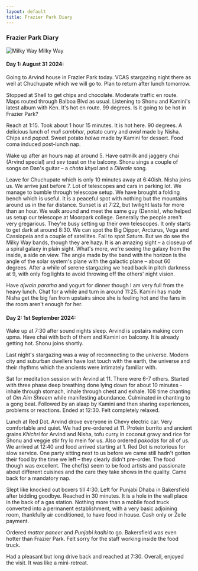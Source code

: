 ```yaml
---
layout: default
title: Frazier Park Diary
---
```


### Frazier Park Diary

![Milky Way](../../../img/milky-way.jpg)
<span class="credit">Milky Way</span>

#### Day 1: August 31 2024:

Going to Arvind house in Frazier Park today. VCAS stargazing night there as well at Chuchupate which we will go to. Plan to return after lunch tomorrow. 

Stopped at Shell to get chips and chocolate. Moderate traffic en route. Maps routed through Balboa Blvd as usual. Listening to Shonu and Kamini's latest album with Ken. It's hot en route. 99 degrees. Is it going to be hot in Frazier Park?

Reach at 1:15. Took about 1 hour 15 minutes. It is hot here. 90 degrees. A delicious lunch of *muli sambhar*, potato curry and *avial* made by Nisha. Chips and *papad*. Sweet potato *halwa* made by Kamini for dessert. Food coma induced post-lunch nap. 

Wake up after an hours nap at around 5. Have oatmilk and jaggery chai (Arvind special) and *sev* toast on the balcony. Shonu sings a couple of songs on Dan's guitar – a *chota khyal* and a *Dilwale* song. 

Leave for Chuchupate which is only 10 minutes away at 6:40ish. Nisha joins us. We arrive just before 7. Lot of telescopes and cars in parking lot. We manage to bumble through telescope setup. We have brought a folding bench which is useful. It is a peaceful spot with nothing but the mountains around us in the far distance. Sunset is at 7:22, but twilight lasts for more than an hour. We walk around and meet the same guy (Dennis), who helped us setup our telescope at Moorpark college. Generally the people aren't very gregarious. They're busy setting up their own telescopes. It only starts to get dark at around 8:30. We can spot the Big Dipper, Arcturus, Vega and  Cassiopeia and a couple of satellites. Fail to spot Saturn. But we do see the Milky Way bands, though they are hazy. It is an amazing sight – a closeup of a spiral galaxy in plain sight. What's more, we're seeing the galaxy from the inside, a side on view. The angle made by the band with the horizon is the angle of the solar system's plane with the galactic plane – about 60 degrees. After a while of serene stargazing we head back in pitch darkness at 9, with only fog lights to avoid throwing off the others' night vision. 

Have *ajwain paratha* and yogurt for dinner though I am very full from the heavy lunch. Chat for a while and turn in around 11:25. Kamini has made Nisha get the big fan from upstairs since she is feeling hot and the fans in the room aren't enough for her. 


#### Day 2: 1st September 2024:

Wake up at 7:30 after sound nights sleep. Arvind is upstairs making corn upma. Have chai with both of them and Kamini on balcony. It is already getting hot. Shonu joins shortly. 

Last night's stargazing was a way of reconnecting to the universe. Modern city and suburban dwellers have lost touch with the earth, the universe and their rhythms which the ancients were intimately familiar with. 

Sat for meditation session with Arvind at 11. There were 6-7 others. Started with three phase deep breathing done lying down for about 10 minutes - inhale through stomach, inhale through chest and exhale. 108 time chanting of *Om Aim Shreem* while manifesting abundance. Culminated in chanting to a gong beat. Followed by an alaap by Kamini and then sharing experiences, problems or reactions. Ended at 12:30. Felt completely relaxed. 

Lunch at Red Dot. Arvind drove everyone in Chevy electric car. Very comfortable and quiet. We had pre-ordered at 11. Protein burrito and ancient grains *Khichri* for Arvind and Nisha, tofu curry in coconut gravy and rice for Shonu and veggie stir fry lo mein for us. Also ordered *pakodas* for all of us. We arrived at 12:40 and food arrived starting at 1. Red Dot is notorious for slow service. One party sitting next to us before we came still hadn't gotten their food by the time we left – they clearly didn't pre-order. The food though was excellent. The chef(s) seem to be food artists and passionate about different cuisines and the care they take shows in the quality. Came back for a mandatory nap. 

Slept like knocked out boxers till 4:30. Left for Punjabi Dhaba in Bakersfield after bidding goodbye. Reached in 30 minutes. It is a hole in the wall place in the back of a gas station. Nothing more than a mobile food truck converted into a permanent establishment, with a very basic adjoining room, thankfully air conditioned, to have food in house. Cash only or Zelle payment.

Ordered *mattar paneer* and *Punjabi kadhi* to go. Bakersfield was even hotter than Frazier Park. Felt sorry for the staff working inside the food truck. 

Had a pleasant but long drive back and reached at 7:30. Overall, enjoyed the visit. It was like a mini-retreat. 
